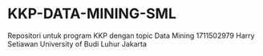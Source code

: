 # KKP-DATA-MINING-SML
Repositori untuk program KKP dengan topic Data Mining
1711502979 Harry Setiawan
University of Budi Luhur Jakarta
